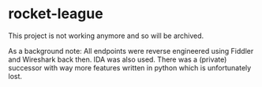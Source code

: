 # rocket-league

This project is not working anymore and so will be archived.

As a background note:
All endpoints were reverse engineered using Fiddler and Wireshark back then.
IDA was also used.
There was a (private) successor with way more features written in python which is unfortunately lost.
